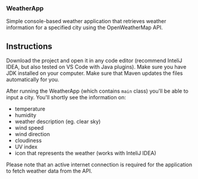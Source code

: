 ### WeatherApp
Simple console-based weather application that retrieves weather information for a specified city using the OpenWeatherMap API.

## Instructions

Download the project and open it in any code editor (recommend InteliJ IDEA, but also tested on VS Code with Java plugins).
Make sure you have JDK installed on your computer.
Make sure that Maven updates the files automatically for you.

After running the WeatherApp (which contains `main` class) you'll be able to input a city. You'll shortly see the information on:
- temperature
- humidity
- weather description (eg. clear sky)
- wind speed
- wind direction
- cloudiness
- UV index
- icon that represents the weather (works with InteliJ IDEA)

Please note that an active internet connection is required for the application to fetch weather data from the API.
